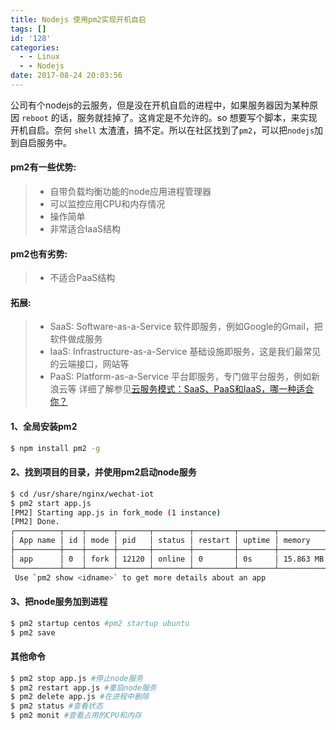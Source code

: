 ```yaml
---
title: Nodejs 使用pm2实现开机自启
tags: []
id: '128'
categories:
  - - Linux
  - - Nodejs
date: 2017-08-24 20:03:56
---
```


公司有个nodejs的云服务，但是没在开机自启的进程中，如果服务器因为某种原因 `reboot` 的话，服务就挂掉了。这肯定是不允许的。so 想要写个脚本，来实现开机自启。奈何 `shell` 太渣渣，搞不定。所以在社区找到了`pm2`，可以把`nodejs`加到自启服务中。
<!-- more -->
#### pm2有一些优势:

> *   自带负载均衡功能的node应用进程管理器
> *   可以监控应用CPU和内存情况
> *   操作简单
> *   非常适合IaaS结构

#### pm2也有劣势:

> *   不适合PaaS结构

#### 拓展:

> *   SaaS: Software-as-a-Service 软件即服务，例如Google的Gmail，把软件做成服务
> *   IaaS: Infrastructure-as-a-Service 基础设施即服务，这是我们最常见的云端接口，网站等
> *   PaaS: Platform-as-a-Service 平台即服务，专门做平台服务，例如新浪云等 详细了解参见[云服务模式：SaaS、PaaS和IaaS，哪一种适合你？](http://cloud.51cto.com/art/201107/278903.htm)

#### 1、全局安装pm2

```bash
$ npm install pm2 -g
```

#### 2、找到项目的目录，并使用pm2启动node服务

```bash
$ cd /usr/share/nginx/wechat-iot
$ pm2 start app.js
[PM2] Starting app.js in fork_mode (1 instance)
[PM2] Done.
┌──────────┬────┬──────┬───────┬────────┬─────────┬────────┬─────────────┬──────────┐
│ App name │ id │ mode │ pid   │ status │ restart │ uptime │ memory      │ watching │
├──────────┼────┼──────┼───────┼────────┼─────────┼────────┼─────────────┼──────────┤
│ app      │ 0  │ fork │ 12120 │ online │ 0       │ 0s     │ 15.863 MB   │ disabled │
└──────────┴────┴──────┴───────┴────────┴─────────┴────────┴─────────────┴──────────┘
 Use `pm2 show <idname>` to get more details about an app
```

#### 3、把node服务加到进程

```bash
$ pm2 startup centos #pm2 startup ubuntu
$ pm2 save 
```

#### 其他命令

```bash
$ pm2 stop app.js #停止node服务
$ pm2 restart app.js #重启node服务
$ pm2 delete app.js #在进程中删除
$ pm2 status #查看状态
$ pm2 monit #查看占用的CPU和内存
```